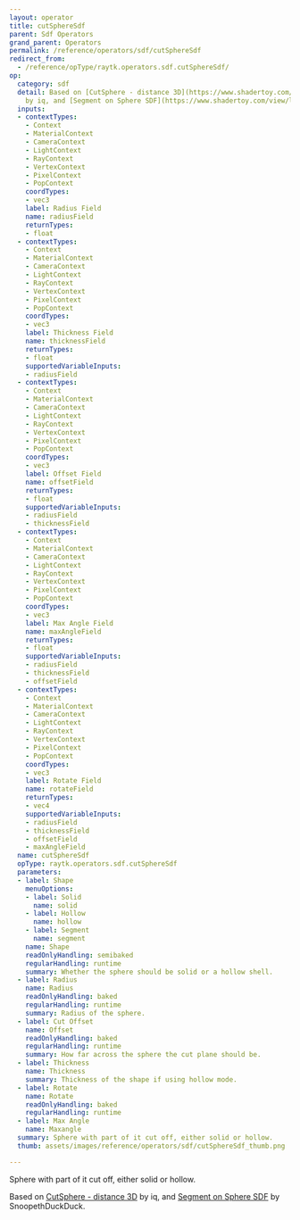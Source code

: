 ```yaml
---
layout: operator
title: cutSphereSdf
parent: Sdf Operators
grand_parent: Operators
permalink: /reference/operators/sdf/cutSphereSdf
redirect_from:
  - /reference/opType/raytk.operators.sdf.cutSphereSdf/
op:
  category: sdf
  detail: Based on [CutSphere - distance 3D](https://www.shadertoy.com/view/stKSzc)
    by iq, and [Segment on Sphere SDF](https://www.shadertoy.com/view/lfcyDM) by SnoopethDuckDuck.
  inputs:
  - contextTypes:
    - Context
    - MaterialContext
    - CameraContext
    - LightContext
    - RayContext
    - VertexContext
    - PixelContext
    - PopContext
    coordTypes:
    - vec3
    label: Radius Field
    name: radiusField
    returnTypes:
    - float
  - contextTypes:
    - Context
    - MaterialContext
    - CameraContext
    - LightContext
    - RayContext
    - VertexContext
    - PixelContext
    - PopContext
    coordTypes:
    - vec3
    label: Thickness Field
    name: thicknessField
    returnTypes:
    - float
    supportedVariableInputs:
    - radiusField
  - contextTypes:
    - Context
    - MaterialContext
    - CameraContext
    - LightContext
    - RayContext
    - VertexContext
    - PixelContext
    - PopContext
    coordTypes:
    - vec3
    label: Offset Field
    name: offsetField
    returnTypes:
    - float
    supportedVariableInputs:
    - radiusField
    - thicknessField
  - contextTypes:
    - Context
    - MaterialContext
    - CameraContext
    - LightContext
    - RayContext
    - VertexContext
    - PixelContext
    - PopContext
    coordTypes:
    - vec3
    label: Max Angle Field
    name: maxAngleField
    returnTypes:
    - float
    supportedVariableInputs:
    - radiusField
    - thicknessField
    - offsetField
  - contextTypes:
    - Context
    - MaterialContext
    - CameraContext
    - LightContext
    - RayContext
    - VertexContext
    - PixelContext
    - PopContext
    coordTypes:
    - vec3
    label: Rotate Field
    name: rotateField
    returnTypes:
    - vec4
    supportedVariableInputs:
    - radiusField
    - thicknessField
    - offsetField
    - maxAngleField
  name: cutSphereSdf
  opType: raytk.operators.sdf.cutSphereSdf
  parameters:
  - label: Shape
    menuOptions:
    - label: Solid
      name: solid
    - label: Hollow
      name: hollow
    - label: Segment
      name: segment
    name: Shape
    readOnlyHandling: semibaked
    regularHandling: runtime
    summary: Whether the sphere should be solid or a hollow shell.
  - label: Radius
    name: Radius
    readOnlyHandling: baked
    regularHandling: runtime
    summary: Radius of the sphere.
  - label: Cut Offset
    name: Offset
    readOnlyHandling: baked
    regularHandling: runtime
    summary: How far across the sphere the cut plane should be.
  - label: Thickness
    name: Thickness
    summary: Thickness of the shape if using hollow mode.
  - label: Rotate
    name: Rotate
    readOnlyHandling: baked
    regularHandling: runtime
  - label: Max Angle
    name: Maxangle
  summary: Sphere with part of it cut off, either solid or hollow.
  thumb: assets/images/reference/operators/sdf/cutSphereSdf_thumb.png

---
```



Sphere with part of it cut off, either solid or hollow.

Based on [CutSphere - distance 3D](https://www.shadertoy.com/view/stKSzc) by iq, and [Segment on Sphere SDF](https://www.shadertoy.com/view/lfcyDM) by SnoopethDuckDuck.